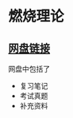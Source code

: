 # 燃烧理论

## [网盘链接](https://cloud.tsinghua.edu.cn/d/0e0028208c0c47bf86c7/)

网盘中包括了

- 复习笔记
- 考试真题
- 补充资料
